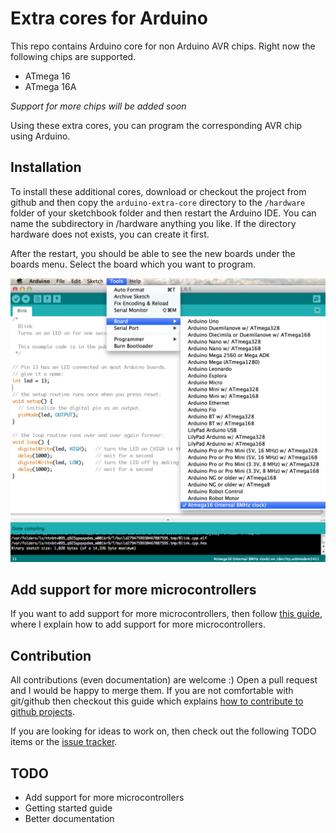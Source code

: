 Extra cores for Arduino
=======================

This repo contains Arduino core for non Arduino AVR chips. Right now the following chips are supported.

- ATmega 16
- ATmega 16A

_Support for more chips will be added soon_

Using these extra cores, you can program the corresponding AVR chip using Arduino.

Installation
-------------

To install these additional cores, download or checkout the project from github and then copy the `arduino-extra-core` directory to the `/hardware` folder of your sketchbook folder and then restart the Arduino IDE. You can name the subdirectory in /hardware anything you like.
If the directory hardware does not exists, you can create it first.

After the restart, you should be able to see the new boards under the boards menu. Select the board which you want to program.

![](arduino-extra-core.png)

Add support for more microcontrollers
-------------------------------------

If you want to add support for more microcontrollers, then follow [this guide](http://hardwarefun.com/tutorials/use-arduino-code-in-non-arduino-avr-microcontroller), where I explain how to add support for more microcontrollers.

Contribution
-------------

All contributions (even documentation) are welcome :) Open a pull request and I would be happy to merge them. If you are not comfortable with git/github then checkout this guide which explains [how to contribute to github projects](http://sudarmuthu.com/blog/contributing-to-project-hosted-in-github).

If you are looking for ideas to work on, then check out the following TODO items or the [issue tracker](https://github.com/sudar/arduino-extra-cores/issues).

TODO
----

- Add support for more microcontrollers
- Getting started guide
- Better documentation
